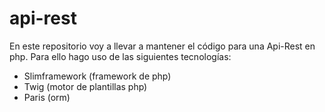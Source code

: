 # api-rest
En este repositorio voy a llevar a mantener el código para una Api-Rest en php. Para ello hago uso de las siguientes
tecnologías:

- Slimframework (framework de php)
- Twig (motor de plantillas php)
- Paris (orm)
